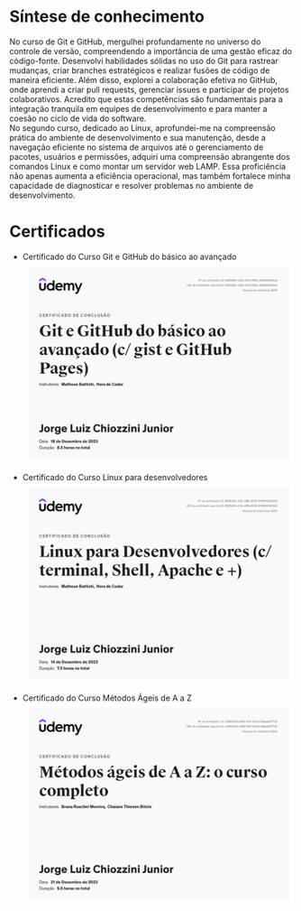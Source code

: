 
# Síntese de conhecimento

No curso de Git e GitHub, mergulhei profundamente no universo do controle de versão, compreendendo a importância de uma gestão eficaz do código-fonte. Desenvolvi habilidades sólidas no uso do Git para rastrear mudanças, criar branches estratégicos e realizar fusões de código de maneira eficiente. Além disso, explorei a colaboração efetiva no GitHub, onde aprendi a criar pull requests, gerenciar issues e participar de projetos colaborativos. Acredito que estas competências são fundamentais para a integração tranquila em equipes de desenvolvimento e para manter a coesão no ciclo de vida do software.  
No segundo curso, dedicado ao Linux, aprofundei-me na compreensão prática do ambiente de desenvolvimento e sua manutenção, desde a navegação eficiente no sistema de arquivos até o gerenciamento de pacotes, usuários e permissões, adquiri uma compreensão abrangente dos comandos Linux e como montar um servidor web LAMP. Essa proficiência não apenas aumenta a eficiência operacional, mas também fortalece minha capacidade de diagnosticar e resolver problemas no ambiente de desenvolvimento.


# Certificados


- Certificado do Curso Git e GitHub do básico ao avançado
![Curso Git e GitHub](certificados/Git-GitHub.jpg)

- Certificado do Curso Linux para desenvolvedores
![Curso Linux](certificados/Linux.jpg)

- Certificado do Curso Métodos Ágeis de A a Z
![Curso Linux](certificados/Metodos-ageis.jpg)
